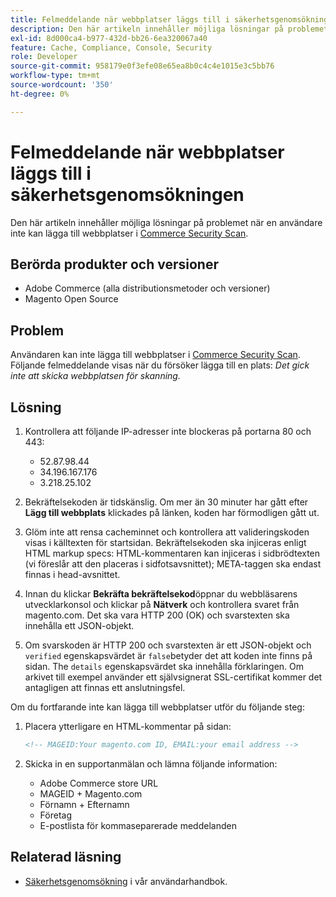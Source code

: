 ```yaml
---
title: Felmeddelande när webbplatser läggs till i säkerhetsgenomsökningen
description: Den här artikeln innehåller möjliga lösningar på problemet när en användare inte kan lägga till webbplatser i [Commerce Security Scan](https://account.magento.com/scanner/dashboard/).
exl-id: 8d000ca4-b977-432d-bb26-6ea320067a40
feature: Cache, Compliance, Console, Security
role: Developer
source-git-commit: 958179e0f3efe08e65ea8b0c4c4e1015e3c5bb76
workflow-type: tm+mt
source-wordcount: '350'
ht-degree: 0%

---
```


# Felmeddelande när webbplatser läggs till i säkerhetsgenomsökningen

Den här artikeln innehåller möjliga lösningar på problemet när en användare inte kan lägga till webbplatser i [Commerce Security Scan](https://account.magento.com/scanner/dashboard/).

## Berörda produkter och versioner

* Adobe Commerce (alla distributionsmetoder och versioner)
* Magento Open Source

## Problem

Användaren kan inte lägga till webbplatser i [Commerce Security Scan](https://account.magento.com/scanner/dashboard/). Följande felmeddelande visas när du försöker lägga till en plats: *Det gick inte att skicka webbplatsen för skanning.*

## Lösning

1. Kontrollera att följande IP-adresser inte blockeras på portarna 80 och 443:
   * 52.87.98.44
   * 34.196.167.176
   * 3.218.25.102

1. Bekräftelsekoden är tidskänslig. Om mer än 30 minuter har gått efter **Lägg till webbplats** klickades på länken, koden har förmodligen gått ut.
1. Glöm inte att rensa cacheminnet och kontrollera att valideringskoden visas i källtexten för startsidan. Bekräftelsekoden ska injiceras enligt HTML markup specs: HTML-kommentaren kan injiceras i sidbrödtexten (vi föreslår att den placeras i sidfotsavsnittet); META-taggen ska endast finnas i head-avsnittet.
1. Innan du klickar **Bekräfta bekräftelsekod**&#x200B;öppnar du webbläsarens utvecklarkonsol och klickar på **Nätverk** och kontrollera svaret från magento.com. Det ska vara HTTP 200 (OK) och svarstexten ska innehålla ett JSON-objekt.
1. Om svarskoden är HTTP 200 och svarstexten är ett JSON-objekt och `verified` egenskapsvärdet är `false`betyder det att koden inte finns på sidan. The `details` egenskapsvärdet ska innehålla förklaringen. Om arkivet till exempel använder ett självsignerat SSL-certifikat kommer det antagligen att finnas ett anslutningsfel.

Om du fortfarande inte kan lägga till webbplatser utför du följande steg:

1. Placera ytterligare en HTML-kommentar på sidan:

   ```HTML
   <!-- MAGEID:Your magento.com ID, EMAIL:your email address -->
   ```

1. Skicka in en supportanmälan och lämna följande information:
   * Adobe Commerce store URL
   * MAGEID + Magento.com
   * Förnamn + Efternamn
   * Företag
   * E-postlista för kommaseparerade meddelanden

## Relaterad läsning

* [Säkerhetsgenomsökning](https://docs.magento.com/user-guide/magento/security-scan.html) i vår användarhandbok.
